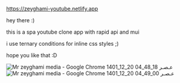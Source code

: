 https://zeyghami-youtube.netlify.app


hey there  :) 

this is a spa youtube clone app with rapid api and mui 

i use ternary conditions for inline css styles ;) 

hope you like that :D


![Mr zeyghami media - Google Chrome 1401_12_20 04_48_18 عـصـر](https://user-images.githubusercontent.com/108722492/224494164-933570d4-e488-43b4-a580-c2911a3cfd0a.png)
![Mr zeyghami media - Google Chrome 1401_12_20 04_49_00 عـصـر](https://user-images.githubusercontent.com/108722492/224494166-8b0520c1-7e8a-43b6-bc63-ab3af8f09852.png)
